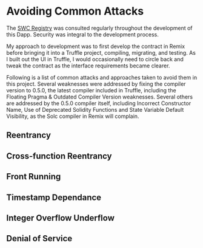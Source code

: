 # Avoiding Common Attacks
The [SWC Registry](https://smartcontractsecurity.github.io/SWC-registry/) was consulted regularly throughout the development of this Dapp. Security was integral to the development process.

My approach to development was to first develop the contract in Remix before bringing it into a Truffle project, compiling, migrating, and testing. As I built out the UI in Truffle, I would occasionally need to circle back and tweak the contract as the interface requirements became clearer.

Following is a list of common attacks and approaches taken to avoid them in this project. Several weaknesses were addressed by fixing the compiler version to 0.5.0, the latest compiler included in Truffle, including the Floating Pragma & Outdated Compiler Version weaknesses. Several others are addressed by the 0.5.0 compiler itself, including Incorrect Constructor Name, Use of Deprecated Solidity Functions and State Variable Default Visibility, as the Solc compiler in Remix will complain. 

## Reentrancy

## Cross-function Reentrancy

## Front Running

## Timestamp Dependance

## Integer Overflow Underflow

## Denial of Service
